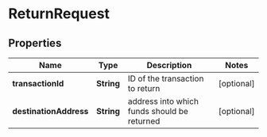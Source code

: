 

# ReturnRequest


## Properties

| Name | Type | Description | Notes |
|------------ | ------------- | ------------- | -------------|
|**transactionId** | **String** | ID of the transaction to return |  [optional] |
|**destinationAddress** | **String** | address into which funds should be returned |  [optional] |



